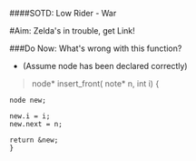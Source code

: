 ####SOTD: Low Rider - War

#Aim: Zelda's in trouble, get Link!

###Do Now: What's wrong with this function?
- (Assume node has been declared correctly)

>	node* insert_front( note* n, int i) {
	
	node new;
    
	new.i = i;
	new.next = n;
    
	return &new;
	}
